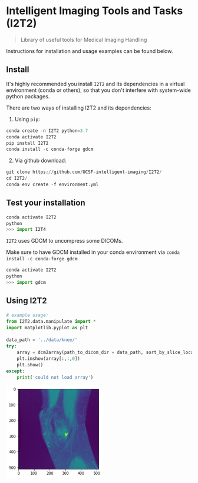 # Intelligent Imaging Tools and Tasks (I2T2) 
> Library of useful tools for Medical Imaging Handling


Instructions for installation and usage examples can be found below.

## Install

It's highly recommended you install `I2T2` and its dependencies in a virtual environment (conda or others), so that you don't interfere with system-wide python packages.

There are two ways of installing I2T2 and its dependencies:

1. Using `pip`:

```python
conda create -n I2T2 python=3.7
conda activate I2T2
pip install I2T2
conda install -c conda-forge gdcm
```

2. Via github download:

```python
git clone https://github.com/UCSF-intelligent-imaging/I2T2/
cd I2T2/
conda env create -f environment.yml
```

## Test your installation

```python
conda activate I2T2
python
>>> import I2T4
```

`I2T2` uses GDCM to uncompress some DICOMs.

Make sure to have GDCM installed in your conda environment via `conda install -c conda-forge gdcm`

```python
conda activate I2T2
python
>>> import gdcm
```

## Using I2T2

```python
# example usage:
from I2T2.data.manipulate import *
import matplotlib.pyplot as plt

data_path = '../data/knee/'
try:
    array = dcm2array(path_to_dicom_dir = data_path, sort_by_slice_location=True)
    plt.imshow(array[:,:,0])
    plt.show()
except:
    print('could not load array')    
```


![png](docs/images/output_8_0.png)

